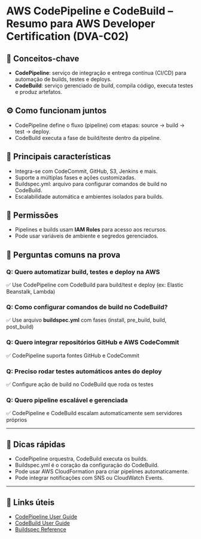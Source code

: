 # AWS CodePipeline e CodeBuild – Resumo para AWS Developer Certification (DVA-C02)

## 🧠 Conceitos-chave
- **CodePipeline**: serviço de integração e entrega contínua (CI/CD) para automação de builds, testes e deploys.
- **CodeBuild**: serviço gerenciado de build, compila código, executa testes e produz artefatos.

## ⚙️ Como funcionam juntos
- CodePipeline define o fluxo (pipeline) com etapas: source → build → test → deploy.
- CodeBuild executa a fase de build/teste dentro da pipeline.

## 🚀 Principais características
- Integra-se com CodeCommit, GitHub, S3, Jenkins e mais.
- Suporte a múltiplas fases e ações customizadas.
- Buildspec.yml: arquivo para configurar comandos de build no CodeBuild.
- Escalabilidade automática e ambientes isolados para builds.

## 🔐 Permissões
- Pipelines e builds usam **IAM Roles** para acesso aos recursos.
- Pode usar variáveis de ambiente e segredos gerenciados.

## 🧪 Perguntas comuns na prova

### Q: Quero automatizar build, testes e deploy na AWS
✅ Use CodePipeline com CodeBuild para build/test e deploy (ex: Elastic Beanstalk, Lambda)

### Q: Como configurar comandos de build no CodeBuild?
✅ Use arquivo **buildspec.yml** com fases (install, pre_build, build, post_build)

### Q: Quero integrar repositórios GitHub e AWS CodeCommit
✅ CodePipeline suporta fontes GitHub e CodeCommit

### Q: Preciso rodar testes automáticos antes do deploy
✅ Configure ação de build no CodeBuild que roda os testes

### Q: Quero pipeline escalável e gerenciada
✅ CodePipeline e CodeBuild escalam automaticamente sem servidores próprios

---

## 📌 Dicas rápidas
- CodePipeline orquestra, CodeBuild executa os builds.
- Buildspec.yml é o coração da configuração do CodeBuild.
- Pode usar AWS CloudFormation para criar pipelines automaticamente.
- Pode integrar notificações com SNS ou CloudWatch Events.

---

## 🔗 Links úteis
- [CodePipeline User Guide](https://docs.aws.amazon.com/codepipeline/latest/userguide/welcome.html)
- [CodeBuild User Guide](https://docs.aws.amazon.com/codebuild/latest/userguide/welcome.html)
- [Buildspec Reference](https://docs.aws.amazon.com/codebuild/latest/userguide/build-spec-ref.html)
